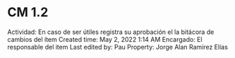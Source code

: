 # CM 1.2

Actividad: En caso de ser útiles registra su aprobación el la bitácora de cambios del ítem
Created time: May 2, 2022 1:14 AM
Encargado: El responsable del item 
Last edited by: Pau
Property: Jorge Alan Ramírez Elías